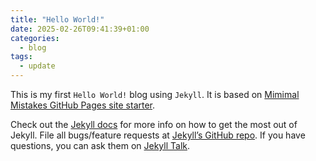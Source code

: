 ```yaml
---
title: "Hello World!"
date: 2025-02-26T09:41:39+01:00
categories:
  - blog
tags:
  - update
---
```


This is my first `Hello World!` blog using `Jekyll`.
It is based on [Mimimal Mistakes GitHub Pages site starter][mm-github-pages-starter].

Check out the [Jekyll docs][jekyll-docs] for more info on how to get the most out of Jekyll. File all bugs/feature requests at [Jekyll’s GitHub repo][jekyll-gh]. If you have questions, you can ask them on [Jekyll Talk][jekyll-talk].

[jekyll-docs]: https://jekyllrb.com/docs/home
[jekyll-gh]:   https://github.com/jekyll/jekyll
[jekyll-talk]: https://talk.jekyllrb.com/
[mm-github-pages-starter]: https://github.com/mmistakes/mm-github-pages-starter

